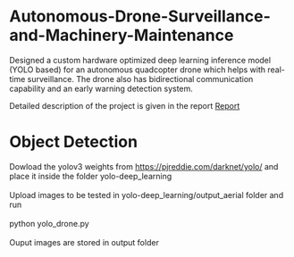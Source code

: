 # Autonomous-Drone-Surveillance-and-Machinery-Maintenance

Designed a custom hardware optimized deep learning inference model (YOLO based) for an autonomous quadcopter drone which helps with real-time surveillance. The drone also has bidirectional communication capability and an early warning detection system.

Detailed description of the project is given in the report [Report](https://github.com/sand47/Autonomous-Drone-Surveillance-and-Machinery-Maintenance/blob/master/project_report.pdf)

# Object Detection 

Dowload the yolov3 weights from https://pjreddie.com/darknet/yolo/ and place it inside the folder yolo-deep_learning
<br><br>
Upload images to be tested in yolo-deep_learning/output_aerial folder and run 
<br><br>
python yolo_drone.py 
<br><br>
Ouput images are stored in output folder 

